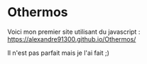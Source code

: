 # Othermos

Voici mon premier site utilisant du javascript : https://alexandre91300.github.io/Othermos/

Il n'est pas parfait mais je l'ai fait ;)
